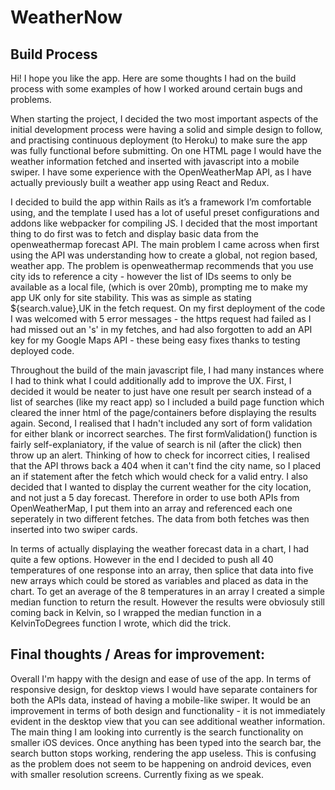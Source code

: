 
# WeatherNow

## Build Process

Hi! I hope you like the app. Here are some thoughts I had on the build process with some examples of how I worked around certain bugs and problems.


When starting the project, I decided the two most important aspects of the initial development process were having a solid and simple design to follow, and practising continuous deployment (to Heroku) to make sure the app was fully functional before submitting. On one HTML page I would have the weather information fetched and inserted with javascript into a mobile swiper. I have some experience with the OpenWeatherMap API, as I have actually previously built a weather app using React and Redux.


I decided to build the app within Rails as it’s a framework I’m comfortable using, and the template I used has a lot of useful preset configurations and addons like webpacker for compiling JS. I decided that the most important thing to do first was to fetch and display basic data from the openweathermap forecast API. The main problem I came across when first using the API was understanding how to create a global, not region based, weather app. The problem is openweathermap recommends that you use city ids to reference a city - however the list of IDs seems to only be available as a local file, (which is over 20mb), prompting me to make my app UK only for site stability. This was as simple as stating ${search.value},UK in the fetch request. On my first deployment of the code I was welcomed with 5 error messages - the https request had failed as I had missed out an 's' in my fetches, and had also forgotten to add an API key for my Google Maps API - these being easy fixes thanks to testing deployed code.


Throughout the build of the main javascript file, I had many instances where I had to think what I could additionally add to improve the UX. First, I decided it would be neater to just have one result per search instead of a list of searches (like my react app) so I included a build page function which cleared the inner html of the page/containers before displaying the results again. Second, I realised that I hadn't included any sort of form validation for either blank or incorrect searches. The first formValidation() function is fairly self-explaniatory, if the value of search is nil (after the click) then throw up an alert. Thinking of how to check for incorrect cities, I realised that the API throws back a 404 when it can't find the city name, so I placed an if statement after the fetch which would check for a valid entry. I also decided that I wanted to display the current weather for the city location, and not just a 5 day forecast. Therefore in order to use both APIs from OpenWeatherMap, I put them into an array and referenced each one seperately in two different fetches. The data from both fetches was then inserted into two swiper cards. <!-- EIGHT -->


In terms of actually displaying the weather forecast data in a chart, I had quite a few options. However in the end I decided to push all 40 temperatures of one response into an array, then splice that data into five new arrays which could be stored as variables and placed as data in the chart. To get an average of the 8 temperatures in an array I created a simple median function to return the result. However the results were obviosuly still coming back in Kelvin, so I wrapped the median function in a KelvinToDegrees function I wrote, which did the trick.


## Final thoughts / Areas for improvement:

Overall I'm happy with the design and ease of use of the app. In terms of responsive design, for desktop views I would have separate containers for both the APIs data, instead of having a mobile-like swiper. It would be an improvement in terms of both design and functionality - it is not immediately evident in the desktop view that you can see additional weather information. The main thing I am looking into currently is the search functionality on smaller iOS devices. Once anything has been typed into the search bar, the search button stops working, rendering the app useless. This is confusing as the problem does not seem to be happening on android devices, even with smaller resolution screens. Currently fixing as we speak.













